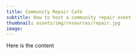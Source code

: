 ```yaml
---
title: Community Repair Café
subtitle: How to host a community repair event
thumbnail: assets/img/resources/repair.jpg
image: 
---
```


Here is the content